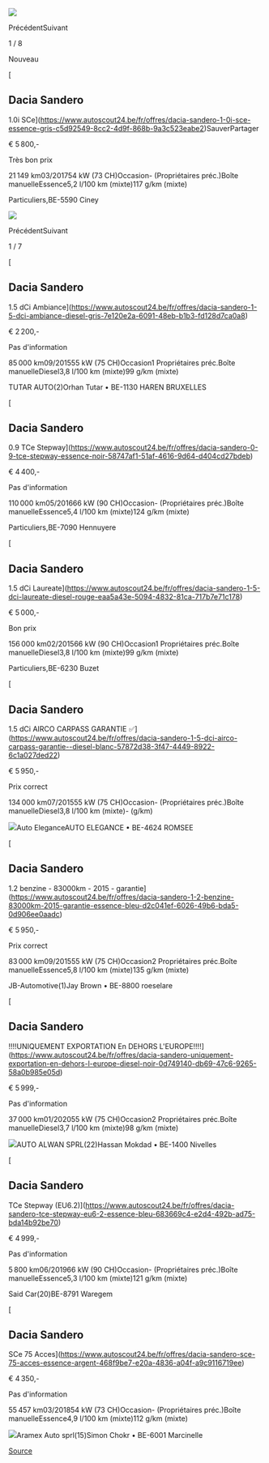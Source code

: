 ![](https://prod.pictures.autoscout24.net/listing-images/c5d92549-8cc2-4d9f-868b-9a3c523eabe2_ec842b17-9aa2-491b-a8fa-490bd0d241dc.jpg/250x188.webp)

PrécédentSuivant

1 / 8

Nouveau

[

Dacia Sandero 
--------------

1.0i SCe](https://www.autoscout24.be/fr/offres/dacia-sandero-1-0i-sce-essence-gris-c5d92549-8cc2-4d9f-868b-9a3c523eabe2)SauverPartager

€ 5 800,-

Très bon prix

21 149 km03/201754 kW (73 CH)Occasion\- (Propriétaires préc.)Boîte manuelleEssence5,2 l/100 km (mixte)117 g/km (mixte)

Particuliers,BE-5590 Ciney

![](https://prod.pictures.autoscout24.net/listing-images/7e120e2a-6091-48eb-b1b3-fd128d7ca0a8_4b9877e5-2eda-4477-bd0d-112218cb4747.jpg/250x188.webp)

PrécédentSuivant

1 / 7

[

Dacia Sandero 
--------------

1.5 dCi Ambiance](https://www.autoscout24.be/fr/offres/dacia-sandero-1-5-dci-ambiance-diesel-gris-7e120e2a-6091-48eb-b1b3-fd128d7ca0a8)

€ 2 200,-

Pas d'information

85 000 km09/201555 kW (75 CH)Occasion1 Propriétaires préc.Boîte manuelleDiesel3,8 l/100 km (mixte)99 g/km (mixte)

TUTAR AUTO(2)Orhan Tutar • BE-1130 HAREN BRUXELLES

[

Dacia Sandero 
--------------

0.9 TCe Stepway](https://www.autoscout24.be/fr/offres/dacia-sandero-0-9-tce-stepway-essence-noir-58747af1-51af-4616-9d64-d404cd27bdeb)

€ 4 400,-

Pas d'information

110 000 km05/201666 kW (90 CH)Occasion\- (Propriétaires préc.)Boîte manuelleEssence5,4 l/100 km (mixte)124 g/km (mixte)

Particuliers,BE-7090 Hennuyere

[

Dacia Sandero 
--------------

1.5 dCi Laureate](https://www.autoscout24.be/fr/offres/dacia-sandero-1-5-dci-laureate-diesel-rouge-eaa5a43e-5094-4832-81ca-717b7e71c178)

€ 5 000,-

Bon prix

156 000 km02/201566 kW (90 CH)Occasion1 Propriétaires préc.Boîte manuelleDiesel3,8 l/100 km (mixte)99 g/km (mixte)

Particuliers,BE-6230 Buzet

[

Dacia Sandero 
--------------

1.5 dCi AIRCO CARPASS GARANTIE ✅](https://www.autoscout24.be/fr/offres/dacia-sandero-1-5-dci-airco-carpass-garantie--diesel-blanc-57872d38-3f47-4449-8922-6c1a027ded22)

€ 5 950,-

Prix correct

134 000 km07/201555 kW (75 CH)Occasion\- (Propriétaires préc.)Boîte manuelleDiesel3,8 l/100 km (mixte)\- (g/km)

![](https://prod.pictures.autoscout24.net/dealer-info/28692745-original-795da86d-f741-4739-8fb9-47c98cb0c412.jpg/resize/100x50%3E/quality/90)Auto EleganceAUTO ELEGANCE • BE-4624 ROMSEE

[

Dacia Sandero 
--------------

1.2 benzine - 83000km - 2015 - garantie](https://www.autoscout24.be/fr/offres/dacia-sandero-1-2-benzine-83000km-2015-garantie-essence-bleu-d2c041ef-6026-49b6-bda5-0d906ee0aadc)

€ 5 950,-

Prix correct

83 000 km09/201555 kW (75 CH)Occasion2 Propriétaires préc.Boîte manuelleEssence5,8 l/100 km (mixte)135 g/km (mixte)

JB-Automotive(1)Jay Brown • BE-8800 roeselare

[

Dacia Sandero 
--------------

!!!!UNIQUEMENT EXPORTATION En DEHORS L'EUROPE!!!!](https://www.autoscout24.be/fr/offres/dacia-sandero-uniquement-exportation-en-dehors-l-europe-diesel-noir-0d749140-db69-47c6-9265-58a0b985e05d)

€ 5 999,-

Pas d'information

37 000 km01/202055 kW (75 CH)Occasion2 Propriétaires préc.Boîte manuelleDiesel3,7 l/100 km (mixte)98 g/km (mixte)

![](https://prod.pictures.autoscout24.net/dealer-info/10694237-original-a8d853ab-d0b9-4e1b-941b-e9744f07b65a/resize/100x50%3E/quality/90)AUTO ALWAN SPRL(22)Hassan Mokdad • BE-1400 Nivelles

[

Dacia Sandero 
--------------

TCe Stepway (EU6.2)](https://www.autoscout24.be/fr/offres/dacia-sandero-tce-stepway-eu6-2-essence-bleu-683669c4-e2d4-492b-ad75-bda14b92be70)

€ 4 999,-

Pas d'information

5 800 km06/201966 kW (90 CH)Occasion\- (Propriétaires préc.)Boîte manuelleEssence5,3 l/100 km (mixte)121 g/km (mixte)

Said Car(20)BE-8791 Waregem

[

Dacia Sandero 
--------------

SCe 75 Acces](https://www.autoscout24.be/fr/offres/dacia-sandero-sce-75-acces-essence-argent-468f9be7-e20a-4836-a04f-a9c9116719ee)

€ 4 350,-

Pas d'information

55 457 km03/201854 kW (73 CH)Occasion\- (Propriétaires préc.)Boîte manuelleEssence4,9 l/100 km (mixte)112 g/km (mixte)

![](https://prod.pictures.autoscout24.net/dealer-info/3214207-original-84bbb09b-6c0d-4d50-90b2-2772eb8858c6.jpg/resize/100x50%3E/quality/90)Aramex Auto sprl(15)Simon Chokr • BE-6001 Marcinelle

[Source](https://www.autoscout24.be/fr/lst/dacia/sandero?fregfrom=2015&sort=age&desc=1&cy=B&atype=C&ustate=N%2CU&powertype=kw&priceto=6000)